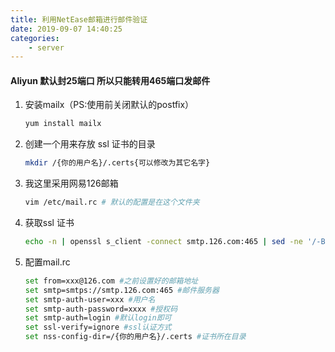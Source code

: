 ```yaml
---
title: 利用NetEase邮箱进行邮件验证 
date: 2019-09-07 14:40:25
categories:
    - server
---
```



#### Aliyun 默认封25端口 所以只能转用465端口发邮件

1. 安装mailx（PS:使用前关闭默认的postfix）
    ``` bash
    yum install mailx
    ```

2. 创建一个用来存放 ssl 证书的目录
    ``` bash
    mkdir /{你的用户名}/.certs{可以修改为其它名字}
    ```

3. 我这里采用网易126邮箱
    ``` bash
    vim /etc/mail.rc # 默认的配置是在这个文件夹
    ```

4. 获取ssl 证书
    ``` bash
    echo -n | openssl s_client -connect smtp.126.com:465 | sed -ne '/-BEGIN CERTIFICATE-/,/-END CERTIFICATE-/p' > ~/.certs/126.crt # 向126请求证书
    ```   

5. 配置mail.rc
    ``` bash
    set from=xxx@126.com #之前设置好的邮箱地址
    set smtp=smtps://smtp.126.com:465 #邮件服务器
    set smtp-auth-user=xxx #用户名
    set smtp-auth-password=xxxx #授权码
    set smtp-auth=login #默认login即可
    set ssl-verify=ignore #ssl认证方式
    set nss-config-dir=/{你的用户名}/.certs #证书所在目录
    ```







